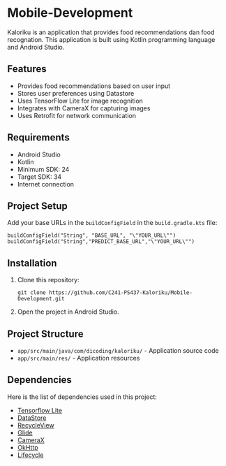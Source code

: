 # Mobile-Development
Kaloriku is an application that provides food recommendations dan food recognation. This application is built using Kotlin programming language and Android Studio.

## Features

- Provides food recommendations based on user input
- Stores user preferences using Datastore
- Uses TensorFlow Lite for image recognition
- Integrates with CameraX for capturing images
- Uses Retrofit for network communication

## Requirements

- Android Studio
- Kotlin
- Minimum SDK: 24
- Target SDK: 34
- Internet connection

## Project Setup

Add your base URLs in the `buildConfigField` in the `build.gradle.kts` file:
```
buildConfigField("String", "BASE_URL", "\"YOUR_URL\"")
buildConfigField("String","PREDICT_BASE_URL","\"YOUR_URL\"")
```
## Installation
1. Clone this repository:
   ```
   git clone https://github.com/C241-PS437-Kaloriku/Mobile-Development.git
   ```
2. Open the project in Android Studio.

## Project Structure
- `app/src/main/java/com/dicoding/kaloriku/` - Application source code
- `app/src/main/res/`  - Application resources

## Dependencies
Here is the list of dependencies used in this project:
- [Tensorflow Lite](https://www.tensorflow.org/lite)
- [DataStore](https://developer.android.com/jetpack/androidx/releases/datastore)
- [RecycleView](https://developer.android.com/jetpack/androidx/releases/recyclerview)
- [Glide](https://github.com/bumptech/glide)
- [CameraX](https://developer.android.com/media/camera/camerax)
- [OkHttp](https://square.github.io/okhttp/)
- [Lifecycle](https://developer.android.com/jetpack/androidx/releases/lifecycle)

